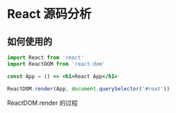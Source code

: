 # React 源码分析



## 如何使用的

```jsx
import React from 'react'
import ReactDOM from 'react-dom'

const App = () => <h1>React App</h1>

ReactDOM.render(App, document.querySelector('#root'))
```





ReactDOM.render 的过程


